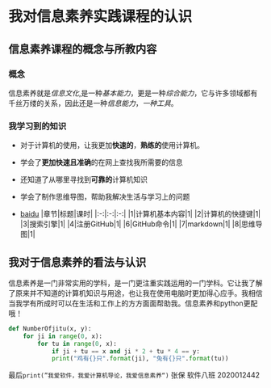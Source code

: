 # 我对信息素养实践课程的认识
## 信息素养课程的概念与所教内容
###  概念
信息素养就是*信息文化*,是一种*基本能力*，更是一种*综合能力*，它与许多领域都有千丝万缕的关系，因此还是一种*信息能力*，*一种工具*。
### 我学习到的知识  
- 对于计算机的使用，让我更加**快速的**，**熟练的**使用计算机。

- 学会了**更加快速且准确**的在网上查找我所需要的信息

- 还知道了从哪里寻找到**可靠的**计算机知识

- 学会了制作思维导图，帮助我解决生活与学习上的问题
- [baidu](https://www.baidu.com)
|章节|标题|课时|
|:-:|:-:|:-:|
|1|计算机基本内容|1|
|2|计算机的快捷键|1|
|3|搜索引擎|1|
|4|注册GitHub|1|
|6|GitHub命令|1|
|7|markdown|1|
|8|思维导图|1|

## 我对于信息素养的看法与认识
信息素养是一门非常实用的学科，是一门更注重实践运用的一门学科。它让我了解了原来并不知道的计算机知识与用途，也让我在使用电脑时更加得心应手。我相信当我学有所成时可以在生活和工作上的方方面面帮助我。信息素养和python更配哦！

```python
def NumberOfjitu(x, y):  
    for ji in range(0, x):
        for tu in range(0, x):
            if ji + tu == x and ji * 2 + tu * 4 == y:
            print("鸡有{}只".format(ji), "兔有{}只".format(tu))
```
最后```print(”我爱软件，我爱计算机导论，我爱信息素养“)```
张保  软件八班 2020012442